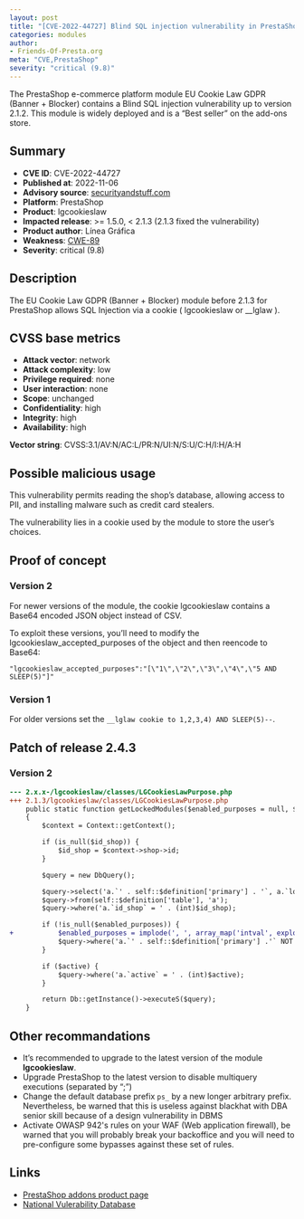 ```yaml
---
layout: post
title: "[CVE-2022-44727] Blind SQL injection vulnerability in PrestaShop lgcookieslaw module"
categories: modules
author:
- Friends-Of-Presta.org
meta: "CVE,PrestaShop"
severity: "critical (9.8)"
---
```



The PrestaShop e-commerce platform module EU Cookie Law GDPR (Banner + Blocker) contains a Blind SQL injection vulnerability up to version 2.1.2. This module is widely deployed and is a “Best seller” on the add-ons store.


## Summary

* **CVE ID**: CVE-2022-44727
* **Published at**: 2022-11-06
* **Advisory source**: [securityandstuff.com](https://securityandstuff.com/posts/cve-2022-44727/)
* **Platform**: PrestaShop
* **Product**: lgcookieslaw
* **Impacted release**: >= 1.5.0, < 2.1.3 (2.1.3 fixed the vulnerability)
* **Product author**: Línea Gráfica
* **Weakness**: [CWE-89](https://cwe.mitre.org/data/definitions/89.html)
* **Severity**: critical (9.8)

## Description

The EU Cookie Law GDPR (Banner + Blocker) module before 2.1.3 for PrestaShop allows SQL Injection via a cookie ( lgcookieslaw or __lglaw ). 


## CVSS base metrics

* **Attack vector**: network
* **Attack complexity**: low
* **Privilege required**: none
* **User interaction**: none
* **Scope**: unchanged
* **Confidentiality**: high
* **Integrity**: high
* **Availability**: high

**Vector string**: CVSS:3.1/AV:N/AC:L/PR:N/UI:N/S:U/C:H/I:H/A:H

## Possible malicious usage

This vulnerability permits reading the shop’s database, allowing access to PII, and installing malware such as credit card stealers.

The vulnerability lies in a cookie used by the module to store the user’s choices.

## Proof of concept

### Version 2

For newer versions of the module, the cookie lgcookieslaw contains a Base64 encoded JSON object instead of CSV.

To exploit these versions, you’ll need to modify the lgcookieslaw_accepted_purposes of the object and then reencode to Base64:

`"lgcookieslaw_accepted_purposes":"[\"1\",\"2\",\"3\",\"4\",\"5 AND SLEEP(5)"]"`

### Version 1

For older versions set the `__lglaw cookie to 1,2,3,4) AND SLEEP(5)--`.


## Patch of release 2.4.3

### Version 2

```diff
--- 2.x.x-/lgcookieslaw/classes/LGCookiesLawPurpose.php
+++ 2.1.3/lgcookieslaw/classes/LGCookiesLawPurpose.php
    public static function getLockedModules($enabled_purposes = null, $id_shop = null, $active = true)
    {
        $context = Context::getContext();

        if (is_null($id_shop)) {
            $id_shop = $context->shop->id;
        }

        $query = new DbQuery();

        $query->select('a.`' . self::$definition['primary'] . '`, a.`locked_modules`');
        $query->from(self::$definition['table'], 'a');
        $query->where('a.`id_shop` = ' . (int)$id_shop);

        if (!is_null($enabled_purposes)) {
+           $enabled_purposes = implode(', ', array_map('intval', explode(',', $enabled_purposes)));
            $query->where('a.`' . self::$definition['primary'] .'` NOT IN (' . pSQL($enabled_purposes) . ')');
        }

        if ($active) {
            $query->where('a.`active` = ' . (int)$active);
        }

        return Db::getInstance()->executeS($query);
    }
```

## Other recommandations

* It’s recommended to upgrade to the latest version of the module **lgcookieslaw**.
* Upgrade PrestaShop to the latest version to disable multiquery executions (separated by “;”)
* Change the default database prefix `ps_` by a new longer arbitrary prefix. Nevertheless, be warned that this is useless against blackhat with DBA senior skill because of a design vulnerability in DBMS
* Activate OWASP 942's rules on your WAF (Web application firewall), be warned that you will probably break your backoffice and you will need to pre-configure some bypasses against these set of rules.

## Links

* [PrestaShop addons product page](https://addons.prestashop.com/en/legal/8734-eu-cookie-law-gdpr-banner-blocker.html)
* [National Vulerability Database](https://nvd.nist.gov/vuln/detail/CVE-2022-44727)

